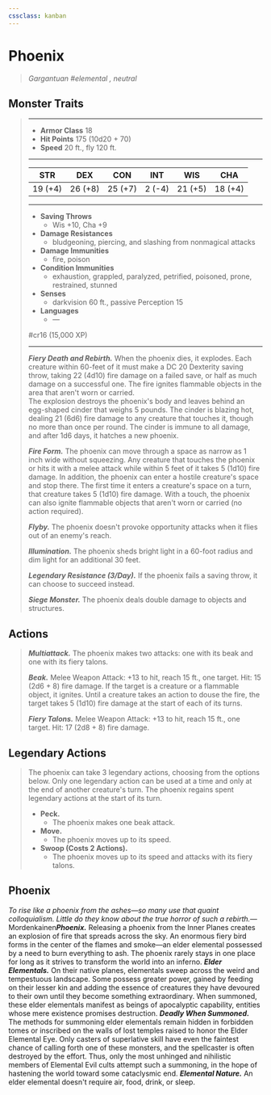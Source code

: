 ```yaml
---
cssclass: kanban
---
```


# Phoenix
>*Gargantuan #elemental , neutral*
## Monster Traits
>___
>- **Armor Class** 18
>- **Hit Points** 175 (10d20 + 70)
>- **Speed** 20 ft., fly 120 ft.
>___
>|STR|DEX|CON|INT|WIS|CHA|
>|:---:|:---:|:---:|:---:|:---:|:---:|
>|19 (+4)|26 (+8)|25 (+7)|2 (-4)|21 (+5)|18 (+4)|
>___
>- **Saving Throws**
>	 - Wis +10, Cha +9
>- **Damage Resistances**
>	 - bludgeoning, piercing, and slashing from nonmagical attacks
>- **Damage Immunities**
>	 - fire, poison
>- **Condition Immunities**
>	 - exhaustion, grappled, paralyzed, petrified, poisoned, prone, restrained, stunned
>- **Senses**
>	 - darkvision 60 ft., passive Perception 15
>- **Languages**
>	 - —
>
> #cr16 (15,000 XP)
>___
>***Fiery Death and Rebirth.*** When the phoenix dies, it explodes. Each creature within 60-feet of it must make a DC 20 Dexterity saving throw, taking 22 (4d10) fire damage on a failed save, or half as much damage on a successful one. The fire ignites flammable objects in the area that aren't worn or carried.  
>The explosion destroys the phoenix's body and leaves behind an egg-shaped cinder that weighs 5 pounds. The cinder is blazing hot, dealing 21 (6d6) fire damage to any creature that touches it, though no more than once per round. The cinder is immune to all damage, and after 1d6 days, it hatches a new phoenix.  
>
>***Fire Form.*** The phoenix can move through a space as narrow as 1 inch wide without squeezing. Any creature that touches the phoenix or hits it with a melee attack while within 5 feet of it takes 5 (1d10) fire damage. In addition, the phoenix can enter a hostile creature's space and stop there. The first time it enters a creature's space on a turn, that creature takes 5 (1d10) fire damage. With a touch, the phoenix can also ignite flammable objects that aren't worn or carried (no action required).  
>
>***Flyby.*** The phoenix doesn't provoke opportunity attacks when it flies out of an enemy's reach.  
>
>***Illumination.*** The phoenix sheds bright light in a 60-foot radius and dim light for an additional 30 feet.  
>
>***Legendary Resistance (3/Day).*** If the phoenix fails a saving throw, it can choose to succeed instead.  
>
>***Siege Monster.*** The phoenix deals double damage to objects and structures.  
>
## Actions
>***Multiattack.*** The phoenix makes two attacks: one with its beak and one with its fiery talons.  
>
>***Beak.*** Melee Weapon Attack: +13 to hit, reach 15 ft., one target. Hit: 15 (2d6 + 8) fire damage. If the target is a creature or a flammable object, it ignites. Until a creature takes an action to douse the fire, the target takes 5 (1d10) fire damage at the start of each of its turns.  
>
>***Fiery Talons.*** Melee Weapon Attack: +13 to hit, reach 15 ft., one target. Hit: 17 (2d8 + 8) fire damage.  
>
## Legendary Actions
>The phoenix can take 3 legendary actions, choosing from the options below. Only one legendary action can be used at a time and only at the end of another creature's turn. The phoenix regains spent legendary actions at the start of its turn.
>
>- **Peck.**  
>	- The phoenix makes one beak attack.
>- **Move.**  
>	- The phoenix moves up to its speed.
>- **Swoop (Costs 2 Actions).**  
>	- The phoenix moves up to its speed and attacks with its fiery talons.
## Phoenix
*To rise like a phoenix from the ashes—so many use that quaint colloquialism. Little do they know about the true horror of such a rebirth.*— Mordenkainen***Phoenix.*** Releasing a phoenix from the Inner Planes creates an explosion of fire that spreads across the sky. An enormous fiery bird forms in the center of the flames and smoke—an elder elemental possessed by a need to burn everything to ash. The phoenix rarely stays in one place for long as it strives to transform the world into an inferno.
***Elder Elementals.*** On their native planes, elementals sweep across the weird and tempestuous landscape. Some possess greater power, gained by feeding on their lesser kin and adding the essence of creatures they have devoured to their own until they become something extraordinary. When summoned, these elder elementals manifest as beings of apocalyptic capability, entities whose mere existence promises destruction.
***Deadly When Summoned.*** The methods for summoning elder elementals remain hidden in forbidden tomes or inscribed on the walls of lost temples raised to honor the Elder Elemental Eye. Only casters of superlative skill have even the faintest chance of calling forth one of these monsters, and the spellcaster is often destroyed by the effort. Thus, only the most unhinged and nihilistic members of Elemental Evil cults attempt such a summoning, in the hope of hastening the world toward some cataclysmic end.
***Elemental Nature.*** An elder elemental doesn't require air, food, drink, or sleep.
